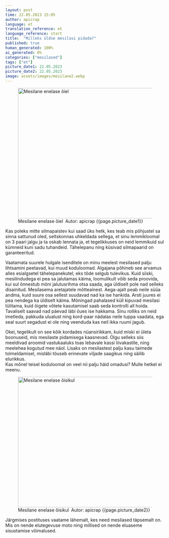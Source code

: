```yaml
---
layout: post
time: 22.05.2023 15:05
author: apicrap
language: et
translation_reference: et
language_reference: start
title:  "Milleks üldse mesilasi pidada?"
published: true
human_generated: 100%
ai_generated: 0%
categories: ["mesilased"]
tags: ["et"]
picture_date1: 22.05.2023
picture_date2: 22.05.2023
image: assets/images/mesilane2.webp
---
```

<figure>
<img alt="Mesilane enelase õiel" src="{{site.baseurl}}/assets/images/mesilane1.webp" title="Mesilane enelase õiel" class="post-image-regular" width="728" height="410" />
<figcaption>Mesilane enelase õiel&#8194;Autor: apicrap {{page.picture_date1}}</figcaption>
</figure>

Kas poleks mitte silmapaistev kui saad üks hetk, kes teab mis põhjustel sa sinna sattunud oled, seltskonnas uhkeldada sellega, et sinu lemmikloomal on 3 paari jalgu ja ta oskab lennata ja, et tegelikkuses on neid lemmikuid sul kümneid kuni sadu tuhandeid. Tähelepanu ning küsivad silmapaarid on garanteeritud.<br>
<!--rohkem-->

Vaatamata suurele hulgale isenditele on minu meelest mesilased palju lihtsamini peetavad, kui muud koduloomad. Algajana põhineb see arvamus alles esialgsetel tähelepanekutel, eks tõde selgub tulevikus. Kuid siiski, mesilindudega ei pea sa jalutamas käima, loomulikult võib seda proovida, kui sul õnnestub mõni jalutusrihma otsa saada, aga üldiselt pole nad selleks disainitud. Mesilasema aretajatele mõtteainest. Aega-ajalt peab neile süüa andma, kuid suure osa sellest suudavad nad ka ise hankida. Arsti juures ei pea nendega ka üldiselt käima. Mõningad pahalased küll kipuvad mesilasi tülitama, kuid õigete võtete kasutamisel saab seda kontrolli all hoida. Tavaliselt saavad nad päevad läbi õues ise hakkama. Sinu rolliks on neid imetleda, pakkuda ulualust ning kord-paar nädalas neile tuppa vaadata, ega seal suurt segadust ei ole ning veenduda kas neil ikka ruumi jagub.<br>

Okei, tegelikult on see kõik kordades nüansirikkam, kuid miski ei ületa boonuseid, mis mesilaste pidamisega kaasnevad. Olgu selleks siis meeldivad aroomid vastukaaluks toas lebavale kassi liivakastile, ning meelehea kogutud mee näol. Lisaks on mesilastest palju kasu taimede tolmeldamisel, misläbi tõuseb erinevate viljade saagikus ning säilib elurikkus.<br>
Kas mõnel teisel koduloomal on veel nii palju häid omadusi?  Mulle hetkel ei meenu.<br>
<figure>
<img alt="Mesilane enelase õisikul" src="{{site.baseurl}}/assets/images/mesilane2.webp" title="Mesilane enelase õisikul" class="post-image-regular" width="728" height="410" />
<figcaption>Mesilane enelase õisikul&#8194;Autor: apicrap {{page.picture_date2}}</figcaption>
</figure>
Järgmises postituses vaatame lähemalt, kes need mesilased täpsemalt on. Mis on nende elutegevuse moto ning millised on nende eluaseme sisustamise võimalused.<br>
